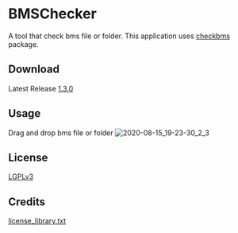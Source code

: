 # BMSChecker
A tool that check bms file or folder. This application uses [checkbms](https://github.com/Shimi9999/checkbms) package.

## Download
Latest Release [1.3.0](https://github.com/Shimi9999/BMSChecker/releases/download/1.3.0/BMSChecker_1.3.0.zip)

## Usage
Drag and drop bms file or folder
![2020-08-15_19-23-30_2_3](https://user-images.githubusercontent.com/38182044/90310598-f975f100-df2d-11ea-901c-150c3b8f052b.gif)

## License
[LGPLv3](https://opensource.org/licenses/LGPL-3.0)

## Credits
[license_library.txt](https://github.com/Shimi9999/BMSChecker/blob/master/license_library.txt)
